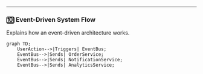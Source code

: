 
---

### 🔟 **Event-Driven System Flow**  
Explains how an event-driven architecture works.


```mermaid
graph TD;
    UserAction-->|Triggers| EventBus;
    EventBus-->|Sends| OrderService;
    EventBus-->|Sends| NotificationService;
    EventBus-->|Sends| AnalyticsService;
